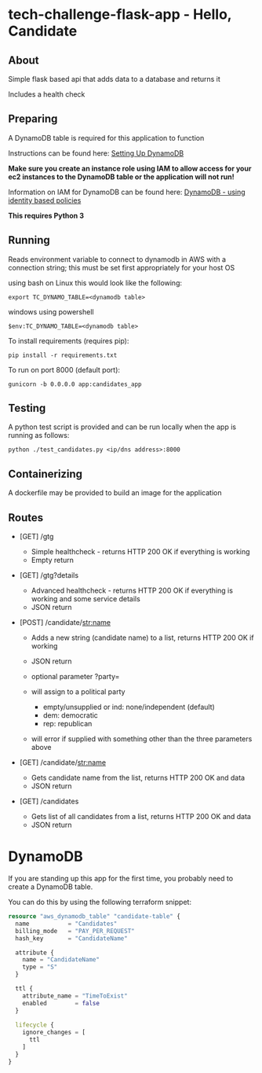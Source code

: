 tech-challenge-flask-app - Hello, Candidate
===========================================

## About
Simple flask based api that adds data to a database and returns it

Includes a health check

## Preparing
A DynamoDB table is required for this application to function

Instructions can be found here: [Setting Up DynamoDB](https://docs.aws.amazon.com/amazondynamodb/latest/developerguide/SettingUp.DynamoWebService.html)

**Make sure you create an instance role using IAM to allow access for your ec2 instances to the DynamoDB table or the application will not run!**

Information on IAM for DynamoDB can be found here:
[DynamoDB - using identity based policies](https://docs.aws.amazon.com/amazondynamodb/latest/developerguide/using-identity-based-policies.html)

**This requires Python 3**

## Running
Reads environment variable to connect to dynamodb in AWS with a connection string; this must be set first appropriately for your host OS

using bash on Linux this would look like the following:
```
export TC_DYNAMO_TABLE=<dynamodb table>
```

windows using powershell
```
$env:TC_DYNAMO_TABLE=<dynamodb table>
```

To install requirements (requires pip):
```
pip install -r requirements.txt
```

To run on port 8000 (default port):
```
gunicorn -b 0.0.0.0 app:candidates_app
```

## Testing

A python test script is provided and can be run locally when the app is running as follows:
```
python ./test_candidates.py <ip/dns address>:8000
```

## Containerizing
A dockerfile may be provided to build an image for the application

## Routes

- [GET] /gtg
  - Simple healthcheck - returns HTTP 200 OK if everything is working
  - Empty return

- [GET] /gtg?details
  - Advanced healthcheck - returns HTTP 200 OK if everything is working and some service details
  - JSON return

- [POST] /candidate/<str:name>
  - Adds a new string (candidate name) to a list, returns HTTP 200 OK if working
  - JSON return

  - optional parameter ?party=
  - will assign to a political party
    - empty/unsupplied or ind: none/independent (default)
    - dem: democratic
    - rep: republican
  - will error if supplied with something other than the three parameters above

- [GET] /candidate/<str:name>
  - Gets candidate name from the list, returns HTTP 200 OK and data
  - JSON return

- [GET] /candidates
  - Gets list of all candidates from a list, returns HTTP 200 OK and data
  - JSON return

# DynamoDB

If you are standing up this app for the first time, you probably need to create a DynamoDB table.

You can do this by using the following terraform snippet:
```tf
resource "aws_dynamodb_table" "candidate-table" {
  name           = "Candidates"
  billing_mode   = "PAY_PER_REQUEST"
  hash_key       = "CandidateName"

  attribute {
    name = "CandidateName"
    type = "S"
  }

  ttl {
    attribute_name = "TimeToExist"
    enabled        = false
  }
  
  lifecycle {
    ignore_changes = [
      ttl
    ]
  }
}
```

